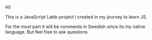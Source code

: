 Hi! 

This is a JavaScript Labb-project I created in my journey to learn JS. 

For the most part it will be comments in Swedish since its my native language. But feel free to ask questions.
